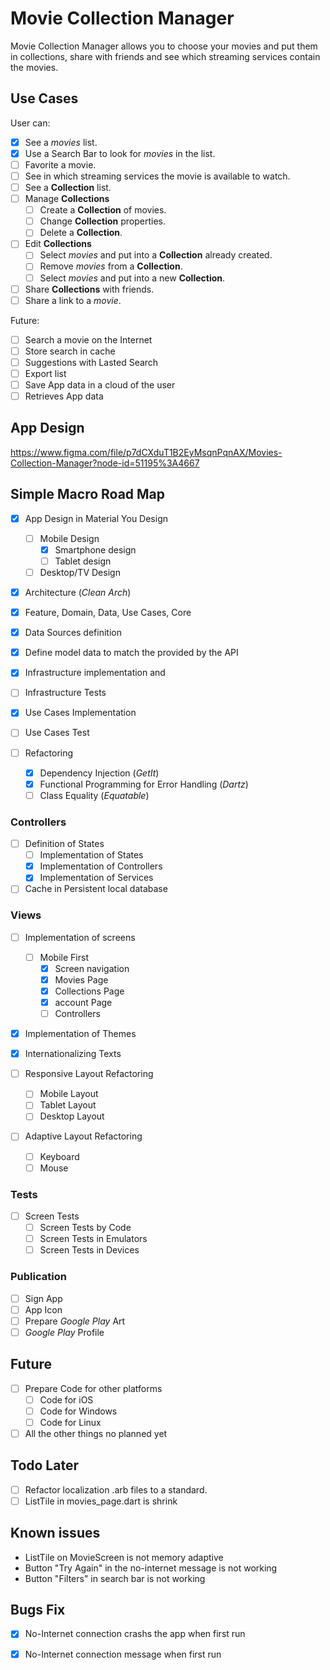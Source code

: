 # Movie Collection Manager

Movie Collection Manager allows you to choose your movies and put them in collections, share with friends and see which streaming services contain the movies.

## Use Cases 

User can:

- [x] See a _movies_ list.
- [x] Use a Search Bar to look for _movies_ in the list.
- [ ] Favorite a movie.
- [ ] See in which streaming services the movie is available to watch.
- [ ] See a **Collection** list.
- [ ] Manage **Collections**
  - [ ] Create a **Collection** of movies.
  - [ ] Change **Collection** properties.
  - [ ] Delete a **Collection**.
- [ ] Edit **Collections**
  - [ ] Select _movies_ and put into a **Collection** already created.
  - [ ] Remove _movies_ from a **Collection**.
  - [ ] Select _movies_ and put into a new **Collection**.
- [ ] Share **Collections** with friends.
- [ ] Share a link to a _movie_.

Future:

- [ ] Search a movie on the Internet
- [ ] Store search in cache
- [ ] Suggestions with Lasted Search
- [ ] Export list
- [ ] Save App data in a cloud of the user
- [ ] Retrieves App data 

## App Design

https://www.figma.com/file/p7dCXduT1B2EyMsqnPqnAX/Movies-Collection-Manager?node-id=51195%3A4667

## Simple Macro Road Map

- [x] App Design in Material You Design
	- [ ] Mobile Design
		- [x] Smartphone design
		- [ ] Tablet design
	- [ ] Desktop/TV Design

- [x] Architecture (_Clean Arch_)
- [x] Feature, Domain, Data, Use Cases, Core

- [x] Data Sources definition
- [x] Define model data to match the provided by the API
- [x] Infrastructure implementation and
- [ ] Infrastructure Tests
- [x] Use Cases Implementation
- [ ] Use Cases Test

- [ ] Refactoring
	- [x] Dependency Injection (_GetIt_)
	- [x] Functional Programming for Error Handling (_Dartz_)
	- [ ] Class Equality (_Equatable_)

### Controllers

- [ ] Definition of States
	- [ ] Implementation of States
	- [x] Implementation of Controllers
	- [x] Implementation of Services

- [ ] Cache in Persistent local database

### Views

- [ ] Implementation of screens
  - [ ] Mobile First
  	- [x] Screen navigation
    - [x] Movies Page
    - [x] Collections Page
    - [x] account Page
  	- [ ] Controllers
  
- [x] Implementation of Themes
	
- [x] Internationalizing Texts

- [ ] Responsive Layout Refactoring
  - [ ] Mobile Layout
  - [ ] Tablet Layout
  - [ ] Desktop Layout

- [ ] Adaptive Layout Refactoring
  - [ ] Keyboard
  - [ ] Mouse

### Tests

- [ ] Screen Tests 
	- [ ] Screen Tests by Code
	- [ ] Screen Tests in Emulators 
	- [ ] Screen Tests in Devices

### Publication

- [ ] Sign App
- [ ] App Icon
- [ ] Prepare _Google Play_ Art
- [ ] _Google Play_ Profile

## Future

- [ ] Prepare Code for other platforms
  - [ ] Code for iOS
  - [ ] Code for Windows
  - [ ] Code for Linux

- [ ] All the other things no planned yet

## Todo Later

- [ ] Refactor localization .arb files to a standard.
- [ ] ListTile in movies_page.dart is shrink

## Known issues 

- ListTile on MovieScreen is not memory adaptive
- Button "Try Again" in the no-internet message is not working
- Button "Filters" in search bar is not working

## Bugs Fix

- [x] No-Internet connection crashs the app when first run
- [x] No-Internet connection message when first run



